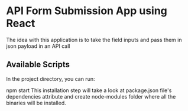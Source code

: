 # API Form Submission App using React

The idea with this application is to take the field inputs and pass them in json payload in an API call

## Available Scripts

In the project directory, you can run:

npm start
This installation step will take a look at package.json file's dependencies attribute and create node-modules folder where all the binaries will be installed.

